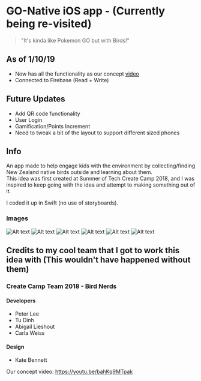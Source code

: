 # GO-Native iOS app - (Currently being re-visited)  
> "It's kinda like Pokemon GO but with Birds!"

## As of 1/10/19

- Now has all the functionality as our concept [video](https://youtu.be/bahKq9MTpak)
- Connected to Firebase (Read + Write)

## Future Updates

- Add QR code functionality
- User Login
- Gamification/Points Increment
- Need to tweak a bit of the layout to support different sized phones

## Info

An app made to help engage kids with the environment by collecting/finding New Zealand native birds outside and learning about them.  
This idea was first created at Summer of Tech Create Camp 2018, and I was inspired to keep going with the idea and attempt to making something out of it.

I coded it up in Swift (no use of storyboards).

### Images
![Alt text](DesignConcepts/homeScreen.png)
![Alt text](DesignConcepts/cameraRoll.png)
![Alt text](DesignConcepts/imageSelect.png)
![Alt text](DesignConcepts/birdCollected.png)
![Alt text](DesignConcepts/birdInfo.png)
![Alt text](DesignConcepts/finalTree.png)  

## Credits to my cool team that I got to work this idea with (This wouldn't have happened without them)

### Create Camp Team 2018 - Bird Nerds

#### Developers
* Peter Lee
* Tu Dinh
* Abigail Lieshout
* Carla Weiss

#### Design
* Kate Bennett

Our concept video: https://youtu.be/bahKq9MTpak
